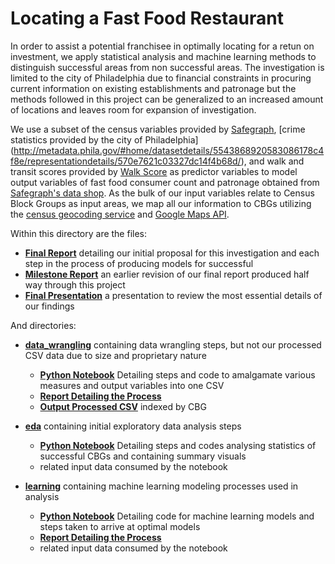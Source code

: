 # Locating a Fast Food Restaurant

In order to assist a potential franchisee in optimally locating for a retun on investment, we apply statistical analysis and machine learning methods to distinguish successful areas from non successful areas. The investigation is limited to the city of Philadelphia due to financial constraints in procuring current information on existing establishments and patronage but the methods followed in this project can be generalized to an increased amount of locations and leaves room for expansion of investigation.

We use a subset of the census variables provided by [Safegraph](https://www.safegraph.com/open-census-data), [crime statistics provided by the city of Philadelphia] (http://metadata.phila.gov/#home/datasetdetails/5543868920583086178c4f8e/representationdetails/570e7621c03327dc14f4b68d/), and walk and transit scores provided by [Walk Score](https://www.walkscore.com) as predictor variables to model output variables of fast food consumer count and patronage obtained from [Safegraph's data shop](https://shop.safegraph.com). As the bulk of our input variables relate to Census Block Groups as input areas, we map all our information to CBGs utilizing the [census geocoding service](https://geocoding.geo.census.gov/geocoder) and [Google Maps API](https://maps.googleapis.com).

Within this directory are the files:
- **[Final Report](https://github.com/jon-e-pizza/Springboard/blob/master/CapstoneFastFoodEstablishments/Locating_Fast_Food-Final_Report.pdf)** detailing our initial proposal for this investigation and each step in the process of producing models for successful
- **[Milestone Report](https://github.com/jon-e-pizza/Springboard/blob/master/CapstoneFastFoodEstablishments/Locating_Fast_Food-Final_Report.pdf)** an earlier revision of our final report produced half way through this project
- **[Final Presentation](https://github.com/jon-e-pizza/Springboard/blob/master/CapstoneFastFoodEstablishments/Locating-Fast-Food-for-Success-Presentation.pdf)** a presentation to review the most essential details of our findings

And directories:
* **[data_wrangling](https://github.com/jon-e-pizza/Springboard/tree/master/CapstoneFastFoodEstablishments/data_wrangling)** containing data wrangling steps, but not our processed CSV data due to size and proprietary nature
    * **[Python Notebook](https://github.com/jon-e-pizza/Springboard/blob/master/CapstoneFastFoodEstablishments/data_wrangling/Data_Wrangling.ipynb)** Detailing steps and code to amalgamate various measures and output variables into one CSV
    * **[Report Detailing the Process](https://github.com/jon-e-pizza/Springboard/blob/master/CapstoneFastFoodEstablishments/data_wrangling/DataWranglingForFastFoodDemand.pdf)**
    * **[Output Processed CSV](https://github.com/jon-e-pizza/Springboard/blob/master/CapstoneFastFoodEstablishments/data_wrangling/location_data_wrangled.csv)** indexed by CBG

* **[eda](https://github.com/jon-e-pizza/Springboard/tree/master/CapstoneFastFoodEstablishments/eda)** containing initial exploratory data analysis steps
    * **[Python Notebook](https://github.com/jon-e-pizza/Springboard/blob/master/CapstoneFastFoodEstablishments/eda/EDA.ipynb)** Detailing steps and codes analysing statistics of successful CBGs and containing summary visuals
    * related input data consumed by the notebook

* **[learning](https://github.com/jon-e-pizza/Springboard/tree/master/CapstoneFastFoodEstablishments/learning)** containing machine learning modeling processes used in analysis
    * **[Python Notebook](https://github.com/jon-e-pizza/Springboard/blob/master/CapstoneFastFoodEstablishments/learning/machine-learning.ipynb)** Detailing code for machine learning models and steps taken to arrive at optimal models
    * **[Report Detailing the Process](https://github.com/jon-e-pizza/Springboard/blob/master/CapstoneFastFoodEstablishments/learning/MachineLearning-process.pdf)**
    * related input data consumed by the notebook
